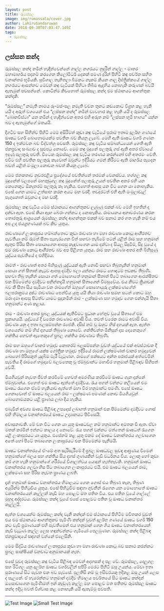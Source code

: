 ```yaml
---
layout: post
title: රූමස්සල
image: img/rumassala/cover.jpg
author: LahiruSandaruwan
date: 2018-09-30T07:03:47.149Z
tags: 
  - රූමස්සල
---
```


## ලස්සන කන්ද

රූමස්සල කන්ද නමින් හැඳින්වෙන්නේ ගාල්ල නගරයට නුදුරින් ගාල්ල - මාතර මහාමාර්ගය පදනම් කරගෙන කිලෝමීටර් දෙකක් පමණ දුරින් පිහිටි කඳු පර්වත සහිත වනාන්තර භූමියකි. සුවිශාල තැනිතලා බිමකට නෑකම් කියන ගාලු දිස්ත්‍රික්කයේ ගාල්ල නගරයට ආසන්නව මෙවන් කඳු වැටියක් පිහිටා තිබීම ඇදහිය නොහැකි කරුණක් බවයි ඇතැමුන් පවසන්නේ. කොටින්ම කිවහොත් රූමස්සල කන්ද එම ස්ථානයට ආගන්තුක කන්දකි.

“රූමස්සල” නමැති නාමය රූ-මස්-සල නමැති වචන තුනට කඩකොට විග්‍රහ කළ හැකි යයි ද අරුත් වශයෙන් එය “ලස්සන කන්ද” නමින් ව්‍යවහාර කළ හැකි යයි ද රූමස්සල “බොනවිස්ටා” යන නමින් ද හැඳින්වෙන අතර එහි අරුත නම් “ලස්සන භූමි භාගය” යන්න බව ද ඇතැමුන්ගේ මතයයි.

දිගටිව සහ සිහින්ව පිහිටි මෙම අසිරිමත් කුඩා කඳු වැටියේ පුරාම ඉතාම දුර්ලභ ගණයේ ඖෂධ වර්ග බොහොමයක්ම පවතින බව කියනු ලැබේ. මෙහි ඇති ඖෂධ වර්ග ගණන 150 ද ඉක්මවන බව විද්වත්හු පවසති. රූමස්සල කඳු වැටිය සම්බන්ධයෙන් ගෙතී ඇති ජනප්‍රවාද සංඛ්‍යාව ද සුළුපටු නොවේ. මෙම කඳු මුදුනේ පලතුරු ගස් ඇති අතර ඒවායේ ඉදුණු පලතුරු පවතී. විටෙක රූමස්සල කඳු වැටිය තරණය කරන්නෝ එහි අතරමං වෙති. එවිට එහි පවතින පලතුරු කෑවොත් ඔවුන්ට ඉදිරියට ගමන් කිරීමට ඇති මාර්ගය පෑදෙන බවත් යළිත් මංමුලා නොවන බවත් කියනු ලැබේ.

මෙම ජනකතාව නුවරඑළිය ප්‍රදේශයේ පවතින්නේ තරමක් වෙනස්වය. හග්ගල කඳු මුදුනේත් වලපනේ මහකුඩුගල කඳු මුදුනේත් පලතුරු උයන් පවතින අතර එහි යන කෙනෙකුට ඕනෑතරම් පලතුරු කෑ හැකිය. එහෙත් ආපසු යන විට ගෙන යා නොහැකිය. එසේ ගෙන යාමට උත්සාහ කරන අයට මඟ වරදී. තවදුරටත් එහි ඇති මංමුලාවැල් පෑගුනොත් ඔවුනට ද මඟ වරදී.

රූමස්සල කඳු වැටිය මෙම ස්ථානයට ආගන්තුකව ලැබුණු එකක් බව මෙහි ඉහතින් ද දක්වා ඇත. එසේ කියා ඇඟ බේරා ගන්නට ද නොහැකිය. රාමායනය අනාවරණය කරන තොරතුරු ආශ්‍රයෙන් රූමස්සල කන්ද ආගන්තුක එකක් බව සනාථ කර ගත හැකි නම් එය අප ලද ජයග්‍රහණයක් බව කිව යුතුය.

රාවණාගේ ලංකාපුරය හම්බන්තොට කුඩා රාවණා හා මහා රාවණා කොටු ආශි‍්‍රතව පැවතියා නම් රූමත් සීතා පැහැරගෙන විත් සඟවා තැබීමේ පටන් යළිත් රාම සහ හනුමාන් ඇතුළු පිරිස සීතා සොයාගෙන ආපසු කැඳවාගෙන යාම දක්වා ද සියලු සිදුවීම්, සිදු වූයේ ද එම රාවණා කොටු ආශි‍්‍රතව බව අප පිළිගත යුතුය. රාම සහ රාවණා අතර අති බිහිසුණු යුද්ධය පැවතියේ ද එහිදීමය.

රාමත් - රාවණාත් අතර බිහිසුණු යුද්ධයක් ඇති නොවී සඟවා තිබුතැනින් හනුමාන් සොයා ගත් සීතාත් කැටුව ආපසු දඹදිව බලා යන්නට රාමට හොඳටම ඉඩකඩ තිබුණි. සඟවා තිබු තැනින් සොයා ගත් මොහොතේ හනුමාන් සීතාත් පිටේ තබාගෙන ආරක්ෂිතව එක පිම්මෙන්ම දඹදිවට පනින්නදැයි හනුමාන් සීතාගෙන් විමසුවේය. එය නිවට ක්‍රියාවක් බව කී සීතා සිය සැමියා වන රාමගේත් ඔහුගේ සොහොයුරු ලක්ෂමණගේත් බලපරාක්‍රමය දුෂ්ට රාවණාට පෙන්විය යුතු යයි කියා රාවණා සමඟ සටන් කොට ඔහු මරා දමා ආපසු පිටත්ව යාමට සූදානමින් රාම - ලක්ෂමණ සහ හමුදාව ගෙන එන්නැයි සීතා හනුමාන්ට අණ කළාය.

රාම - රාවණා අතර ප්‍රබල යුද්ධයක් ඇතිවීමට ප්‍රධාන හේතුව වූයේ සීතාගේ එම ප්‍රකාශයයි. යුද්ධයේ දී වරෙක රාවණාට අවාසි විය. තවත් වරෙක රාමට අවාසි විය. රාවණා යනු ද ඉතා බලසම්පන්න රජෙකි. දසිස් නම් වූ ඔහුට හිස් දහයක් ඇත. ඇත්ත වශයෙන්ම නම් හිස් දහයක් තිබුණා නොවේ. ශක්තිවන්ත මිනිසුන් දස දෙනෙකුගේ ශක්තිය හෙවත් ඇතෙකුගේ ප්‍රබල ශක්තිය රාවණාට තිබුණි.

රාම සහ ඔහුගේ වානර හමුදාව කොතරම් බලසම්පන්න වූවත් යුද්ධයේ එක් අවස්ථාවක දී රාවණා හා ඔහුගේ යක්ෂ ගෝත්‍රික හමුදාව ඉදිරියේ රාමත් ලක්ෂමණත් වානර හමුදාවෙන් බොහෝ පිරිසකුත් යුදබිම මැරී වැටුණහ. රාමගේ පක්ෂයට අන්ත පරාජයක් අත්වෙමින් පැවතිය දී රාමගේ හමුදාවේ බලවතෙකු වූ ජම්බුවාන්ට මහාවීර හනුමාන් පිළිබඳව සිහිපත් වෙයි.

මියගියවුන් නැවත ජීවත් කරවීමේ හෙවත් අමරණීය කරවීමේ ඖෂධ ගැන දන්නේ ජම්බුවාන්ය. එහෙත් එම ඖෂධ ඇත්තේ දඹදිවය. රැය පහන් වන්නට කලියෙන් එම ඖෂධ රැගෙන ඒමේ හැකියාව ඇත්තේ මහා වීර හනුමාන්ට පමණි. එසේ ඖෂධ ගෙනාවොත් ඒ ඖෂධ බලයෙන් රාම - ලක්ෂමණ පමණක් නොව මියගියවුන් බොහොමයකට යළි ප්‍රාණය ලබා දිය හැකිය.

එබැවින් අවශ්‍ය ඖෂධ පිළිබඳ උපදෙස් ලබාගත් හනුමාන් එක පිම්මෙන්ම දඹදිවට ගොස් එහි හිමාලය වනාන්තරයේ ඖෂධ උද්‍යානයට පිවිසෙයි.

අවාසනාවකි. මේ වන විට ගෙන යා යුතු ඖෂධවල නම් හනුමාන්ට අමතක වී ඇත. ඒවා මතක් කරමින් ඉන්නට කාලය ද නොවේ. රැය පහන් වන්නට මත්තෙන් ඖෂධත් රැගෙන යළි ලංකාපුරයට යා යුතුය. එසේනම් කළ යුතු එකම දේ ඖෂධ වනාන්තරය ගලවාගෙන අතේ හෝ පිටේ තබාගෙන ලංකාපුරයට එක පිම්මෙන්ම පැනීමයි.

ඖෂධ වනාන්තරයේ ඒ-මේ අත සැරිසැරීමේ දී ප්‍රබල ඖෂධවල සුවඳ ආඝ්‍රණය වීමෙන් හනුමාන්ගේ බලය සහ ශක්තිය සිය දහස් ගුණයකින් වැඩි වර්ධනය විය. ලොකු හෝ කුඩා කර ගත හැකි හනුමාන්ගේ ශරීරයේ විශාලත්වය යොදුන් හැත්තෑවකි. හනුමාන් ඖෂධ වනාන්තරය ගලවා හිස පිට තබාගෙන ලංකාපුරයට එයි. එම ඖෂධ බලයෙන් රාම, ලක්ෂමණ සහ පිරිස නැවත ප්‍රාණය ලබති.

දැන් හනුමාන් ඖෂධ වනාන්තරය හිමාලයට ගෙන ගොස් එය තිබුණ තැන, තිබුණ අයුරින්ම පිහිටුවිය යුතුය. එසේ පිහිටුවීම සඳහා ගුවනින් රැගෙන යන මොහොතේ ඖෂධ වනාන්තරයෙන් කෑල්ලක් කැඩී මහ පොළව මත පතිත විය. එය පතිත වූයේ ගාල්ලේ මුහුද අද්දරටය. රූමස්සල කන්ද වූයේ එසේ පොළවට පතිත වූ ඖෂධ වනාන්තර කෑල්ලයි.

ඇත්ත වශයෙන්ම රූමස්සල කන්ද වැනි කන්දක් එම ස්ථානයේ පිහිටීම මවිතකර වුවත් එය එම ස්ථානයට ආගන්තුකව පැමිණි කන්දක් වුවත් දුර්ලභ ගණයේ ඖෂධ වර්ග 150 කට වැඩි ප්‍රමාණයක් එහි පැවතීමෙන් එය හනුමාන් ගෙන ගිය ඖෂධ වනාන්තරයෙන් කැඩී වැටුණ කෑල්ල ලෙස හඳුන්වන්නට ගැමියෝ පෙලඹුණහ. රූමස්සල කන්ද පිළිබඳ ජනප්‍රවාදයේ සඳහන් වන්නේ එලෙසිනි.

මෙම සිද්ධිය රාවණාගේ ලංකාපුරය කුඩා හා මහා රාවණා කොටු බව සනාථ කරන්නට ප්‍රබල සාක්ෂියක් වනවාට අනුමානයක් නැත.

එසේ වුවද රූමස්සල කඳු වැටිය පිළිබඳ මෙවන් අදහසක් ද පළ වේ. රූමස්සල, දොලුගල සහ රිටිගල යනු දුර්ලභ ඖෂධ වර්ගවලින් සපිරි මෙරට පිහිටි ඔසු උයන්ය. මේවා ඉතා පුරාණයේ සිට පැවත එන බව පැවසේ. පුලතිසි නම් වූ ඉසිවරයකු ඉදිකළ ඔසු උයන් ලෙස ද සැලකේ. ඒ හැරෙන්නට හනුමාන් දඹදිව හිමාලය පර්වතයේ සිට ඖෂධ කන්දක් ඔසොවාගෙන පැමිණිමත් ඉන් කැඩුණු කෑල්ල මහ පොළව මත පතිතව රූමස්සල ඖෂධ කන්ද ඉදිවූ බවත් විශ්වාස කළ නොහැකි යයි ඇතැම්මු පවසති.

---


![Test Image](img/testimg1.jpg)
![Small Test Image](img/testimg2.jpg)


